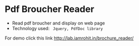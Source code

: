 Pdf Broucher Reader
========


* Read pdf broucher and display on web page
* Technology used: ```  Jquery, PdfDoc library ```

For demo click this link
http://lab.iamrohit.in/brochure_reader/

